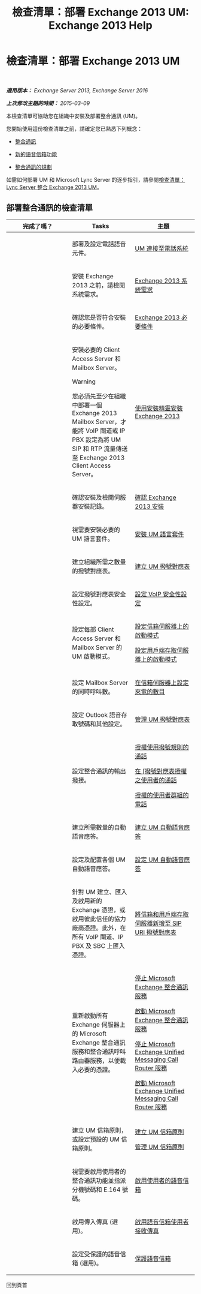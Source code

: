 ﻿---
title: '檢查清單：部署 Exchange 2013 UM: Exchange 2013 Help'
TOCTitle: 檢查清單：部署 Exchange 2013 UM
ms:assetid: 41b666a2-0d0d-471f-90a3-07c3c562af85
ms:mtpsurl: https://technet.microsoft.com/zh-tw/library/JJ673520(v=EXCHG.150)
ms:contentKeyID: 52062536
ms.date: 05/21/2018
mtps_version: v=EXCHG.150
ms.translationtype: MT
---

# 檢查清單：部署 Exchange 2013 UM

 

_**適用版本：** Exchange Server 2013, Exchange Server 2016_

_**上次修改主題的時間：** 2015-03-09_

本檢查清單可協助您在組織中安裝及部署整合通訊 (UM)。

您開始使用這份檢查清單之前，請確定您已熟悉下列概念：

  - [整合通訊](unified-messaging-exchange-2013-help.md)

  - [新的語音信箱功能](new-voice-mail-features-exchange-2013-help.md)

  - [整合通訊的規劃](planning-for-unified-messaging-exchange-2013-help.md)

如需如何部署 UM 和 Microsoft Lync Server 的逐步指引，請參閱[檢查清單： Lync Server 整合 Exchange 2013 UM](checklist-integrate-exchange-2013-um-with-lync-server-exchange-2013-help.md)。

## 部署整合通訊的檢查清單


<table>
<colgroup>
<col style="width: 33%" />
<col style="width: 33%" />
<col style="width: 33%" />
</colgroup>
<thead>
<tr class="header">
<th>完成了嗎？</th>
<th>Tasks</th>
<th>主題</th>
</tr>
</thead>
<tbody>
<tr class="odd">
<td><p></p></td>
<td><p>部署及設定電話語音元件。</p></td>
<td><p><a href="connect-um-to-your-telephone-system-exchange-2013-help.md">UM 連接至電話系統</a></p></td>
</tr>
<tr class="even">
<td><p></p></td>
<td><p>安裝 Exchange 2013 之前，請檢閱系統需求。</p></td>
<td><p><a href="exchange-2013-system-requirements-exchange-2013-help.md">Exchange 2013 系統需求</a></p></td>
</tr>
<tr class="odd">
<td><p> </p></td>
<td><p>確認您是否符合安裝的必要條件。</p></td>
<td><p><a href="exchange-2013-prerequisites-exchange-2013-help.md">Exchange 2013 必要條件</a></p></td>
</tr>
<tr class="even">
<td><p><strong> </strong></p></td>
<td><p>安裝必要的 Client Access Server 和 Mailbox Server。</p>

> [!WARNING]  
> 您必須先至少在組織中部署一個 Exchange 2013 Mailbox Server，才能將 VoIP 閘道或 IP PBX 設定為將 UM SIP 和 RTP 流量傳送至 Exchange 2013 Client Access Server。



</td>
<td><p><a href="install-exchange-2013-using-the-setup-wizard-exchange-2013-help.md">使用安裝精靈安裝 Exchange 2013</a></p></td>
</tr>
<tr class="odd">
<td><p></p></td>
<td><p>確認安裝及檢閱伺服器安裝記錄。</p></td>
<td><p><a href="verify-an-exchange-2013-installation-exchange-2013-help.md">確認 Exchange 2013 安裝</a></p></td>
</tr>
<tr class="even">
<td><p> </p></td>
<td><p>視需要安裝必要的 UM 語言套件。</p></td>
<td><p><a href="install-a-um-language-pack-exchange-2013-help.md">安裝 UM 語言套件</a></p></td>
</tr>
<tr class="odd">
<td><p><strong> </strong></p></td>
<td><p>建立組織所需之數量的撥號對應表。</p></td>
<td><p><a href="https://docs.microsoft.com/zh-tw/exchange/voice-mail-unified-messaging/connect-voice-mail-system/create-um-dial-plan">建立 UM 撥號對應表</a></p></td>
</tr>
<tr class="even">
<td><p></p></td>
<td><p>設定撥號對應表安全性設定。</p></td>
<td><p><a href="https://docs.microsoft.com/zh-tw/exchange/voice-mail-unified-messaging/connect-voice-mail-system/configure-voip-security-setting">設定 VoIP 安全性設定</a></p></td>
</tr>
<tr class="odd">
<td><p> </p></td>
<td><p>設定每部 Client Access Server 和 Mailbox Server 的 UM 啟動模式。</p></td>
<td><p><a href="configure-the-startup-mode-on-a-mailbox-server-exchange-2013-help.md">設定信箱伺服器上的啟動模式</a></p>
<p><a href="configure-the-startup-mode-on-a-client-access-server-exchange-2013-help.md">設定用戶端存取伺服器上的啟動模式</a></p></td>
</tr>
<tr class="even">
<td><p></p></td>
<td><p>設定 Mailbox Server 的同時呼叫數。</p></td>
<td><p><a href="configure-the-number-of-incoming-calls-on-a-mailbox-server-exchange-2013-help.md">在信箱伺服器上設定來電的數目</a></p></td>
</tr>
<tr class="odd">
<td><p></p></td>
<td><p>設定 Outlook 語音存取號碼和其他設定。</p></td>
<td><p><a href="https://docs.microsoft.com/zh-tw/exchange/voice-mail-unified-messaging/connect-voice-mail-system/manage-um-dial-plan">管理 UM 撥號對應表</a></p></td>
</tr>
<tr class="even">
<td><p></p></td>
<td><p>設定整合通訊的輸出撥接。</p></td>
<td><p><a href="https://docs.microsoft.com/zh-tw/exchange/voice-mail-unified-messaging/set-up-client-voice-mail-features/authorize-calls-using-dialing-rules">授權使用撥號規則的通話</a></p>
<p><a href="https://docs.microsoft.com/zh-tw/exchange/voice-mail-unified-messaging/set-up-client-voice-mail-features/authorize-calls-for-users-in-a-dial-plan">在 [撥號對應表授權之使用者的通話</a></p>
<p><a href="https://docs.microsoft.com/zh-tw/exchange/voice-mail-unified-messaging/set-up-client-voice-mail-features/authorize-calls-for-a-group-of-users">授權的使用者群組的電話</a></p></td>
</tr>
<tr class="odd">
<td><p></p></td>
<td><p>建立所需數量的自動語音應答。</p></td>
<td><p><a href="https://docs.microsoft.com/zh-tw/exchange/voice-mail-unified-messaging/automatically-answer-and-route-calls/create-a-um-auto-attendant">建立 UM 自動語音應答</a></p></td>
</tr>
<tr class="even">
<td><p></p></td>
<td><p>設定及配置各個 UM 自動語音應答。</p></td>
<td><p><a href="https://docs.microsoft.com/zh-tw/exchange/voice-mail-unified-messaging/automatically-answer-and-route-calls/set-up-um-auto-attendant">設定 UM 自動語音應答</a></p></td>
</tr>
<tr class="odd">
<td><p><strong> </strong></p></td>
<td><p>針對 UM 建立、匯入及啟用新的 Exchange 憑證，或啟用彼此信任的協力廠商憑證。此外，在所有 VoIP 閘道、IP PBX 及 SBC 上匯入憑證。</p></td>
<td><p><a href="add-mailbox-and-client-access-servers-to-a-sip-uri-dial-plan-exchange-2013-help.md">將信箱和用戶端存取伺服器新增至 SIP URI 撥號對應表</a></p></td>
</tr>
<tr class="even">
<td><p> </p></td>
<td><p>重新啟動所有 Exchange 伺服器上的 Microsoft Exchange 整合通訊服務和整合通訊呼叫路由器服務，以便載入必要的憑證。</p></td>
<td><p><a href="stop-the-microsoft-exchange-unified-messaging-service-exchange-2013-help.md">停止 Microsoft Exchange 整合通訊服務</a></p>
<p><a href="start-the-microsoft-exchange-unified-messaging-service-exchange-2013-help.md">啟動 Microsoft Exchange 整合通訊服務</a></p>
<p><a href="stop-the-microsoft-exchange-unified-messaging-call-router-service-exchange-2013-help.md">停止 Microsoft Exchange Unified Messaging Call Router 服務</a></p>
<p><a href="start-the-microsoft-exchange-unified-messaging-call-router-service-exchange-2013-help.md">啟動 Microsoft Exchange Unified Messaging Call Router 服務</a></p></td>
</tr>
<tr class="odd">
<td><p><strong> </strong></p></td>
<td><p>建立 UM 信箱原則，或設定預設的 UM 信箱原則。</p></td>
<td><p><a href="https://docs.microsoft.com/zh-tw/exchange/voice-mail-unified-messaging/set-up-voice-mail/create-um-mailbox-policy">建立 UM 信箱原則</a></p>
<p><a href="https://docs.microsoft.com/zh-tw/exchange/voice-mail-unified-messaging/set-up-voice-mail/manage-um-mailbox-policy">管理 UM 信箱原則</a></p></td>
</tr>
<tr class="even">
<td><p> </p></td>
<td><p>視需要啟用使用者的整合通訊功能並指派分機號碼和 E.164 號碼。</p></td>
<td><p><a href="https://docs.microsoft.com/zh-tw/exchange/voice-mail-unified-messaging/set-up-voice-mail/enable-a-user-for-voice-mail">啟用使用者的語音信箱</a></p></td>
</tr>
<tr class="odd">
<td><p></p></td>
<td><p>啟用傳入傳真 (選用)。</p></td>
<td><p><a href="enable-voice-mail-users-to-receive-faxes-exchange-2013-help.md">啟用語音信箱使用者接收傳真</a></p></td>
</tr>
<tr class="even">
<td><p></p></td>
<td><p>設定受保護的語音信箱 (選用)。</p></td>
<td><p><a href="protect-voice-mail-exchange-2013-help.md">保護語音信箱</a></p></td>
</tr>
</tbody>
</table>


回到頁首

